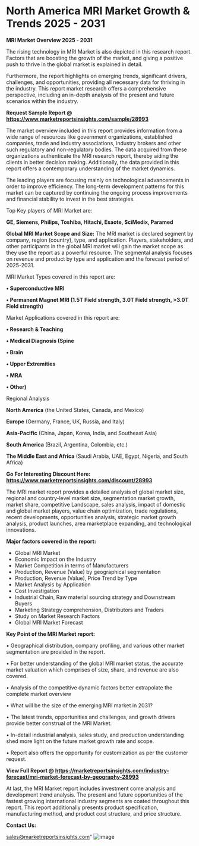 # North America MRI Market Growth & Trends 2025 - 2031

<Strong> MRI Market Overview 2025 - 2031</strong>

The rising technology in MRI Market is also depicted in this research report. Factors that are boosting the growth of the market, and giving a positive push to thrive in the global market is explained in detail.

Furthermore, the report highlights on emerging trends, significant drivers, challenges, and opportunities, providing all necessary data for thriving in the industry. This report market research offers a comprehensive perspective, including an in-depth analysis of the present and future scenarios within the industry.

<strong>Request Sample Report @ <a href=https://www.marketreportsinsights.com/sample/28993>https://www.marketreportsinsights.com/sample/28993</a></strong>

The market overview included in this report provides information from a wide range of resources like government organizations, established companies, trade and industry associations, industry brokers and other such regulatory and non-regulatory bodies. The data acquired from these organizations authenticate the MRI research report, thereby aiding the clients in better decision making. Additionally, the data provided in this report offers a contemporary understanding of the market dynamics.

The leading players are focusing mainly on technological advancements in order to improve efficiency. The long-term development patterns for this market can be captured by continuing the ongoing process improvements and financial stability to invest in the best strategies.

Top Key players of MRI Market are:

<strong>GE, Siemens, Philips, Toshiba, Hitachi, Esaote, SciMedix, Paramed</strong>

<strong><b>Global MRI Market Scope and Size:</b></strong>
The MRI market is declared segment by company, region (country), type, and application. Players, stakeholders, and other participants in the global MRI market will gain the market scope as they use the report as a powerful resource. The segmental analysis focuses on revenue and product by type and application and the forecast period of 2025-2031.

MRI Market Types covered in this report are:

<strong>• Superconductive MRI

• Permanent Magnet MRI (1.5T Field strength, 3.0T Field strength, >3.0T Field strength)</strong>

Market Applications covered in this report are:

<strong>• Research & Teaching

• Medical Diagnosis (Spine

• Brain

• Upper Extremities

• MRA

• Other)</strong> 

Regional Analysis

<strong>North America</strong> (the United States, Canada, and Mexico)

<strong>Europe</strong> (Germany, France, UK, Russia, and Italy)

<strong>Asia-Pacific</strong> (China, Japan, Korea, India, and Southeast Asia)

<strong>South America</strong> (Brazil, Argentina, Colombia, etc.)

<strong>The Middle East and Africa</strong> (Saudi Arabia, UAE, Egypt, Nigeria, and South Africa)

<strong>Go For Interesting Discount Here: <a href=https://www.marketreportsinsights.com/discount/28993>https://www.marketreportsinsights.com/discount/28993</a></strong>

The MRI market report provides a detailed analysis of global market size, regional and country-level market size, segmentation market growth, market share, competitive Landscape, sales analysis, impact of domestic and global market players, value chain optimization, trade regulations, recent developments, opportunities analysis, strategic market growth analysis, product launches, area marketplace expanding, and technological innovations.

<strong><b>Major factors covered in the report:</b></strong>
<ul>
  <li>Global MRI Market </li>
  <li>Economic Impact on the Industry</li>
  <li>Market Competition in terms of Manufacturers</li>
  <li>Production, Revenue (Value) by geographical segmentation</li>
  <li>Production, Revenue (Value), Price Trend by Type</li>
  <li>Market Analysis by Application</li>
  <li>Cost Investigation</li>
  <li>Industrial Chain, Raw material sourcing strategy and Downstream Buyers</li>
  <li>Marketing Strategy comprehension, Distributors and Traders</li>
  <li>Study on Market Research Factors</li>
  <li>Global MRI Market Forecast</li>
</ul>

<strong><b>Key Point of the MRI Market report:</b></strong>

• Geographical distribution, company profiling, and various other market segmentation are provided in the report.

• For better understanding of the global MRI market status, the accurate market valuation which comprises of size, share, and revenue are also covered.

• Analysis of the competitive dynamic factors better extrapolate the complete market overview

• What will be the size of the emerging MRI market in 2031?

• The latest trends, opportunities and challenges, and growth drivers provide better construal of the MRI Market.

• In-detail industrial analysis, sales study, and production understanding shed more light on the future market growth rate and scope.

• Report also offers the opportunity for customization as per the customer request.

<strong><b>View Full Report @ <a href=https://marketreportsinsights.com/industry-forecast/mri-market-forecast-by-geography-28993>https://marketreportsinsights.com/industry-forecast/mri-market-forecast-by-geography-28993</a></b></strong>


At last, the MRI Market report includes investment come analysis and development trend analysis. The present and future opportunities of the fastest growing international industry segments are coated throughout this report. This report additionally presents product specification, manufacturing method, and product cost structure, and price structure.

<strong>Contact Us:</strong>

sales@marketreportsinsights.com"
![image](https://github.com/user-attachments/assets/f83e64ff-ddab-4a7b-8037-05ad5d3648ae)
